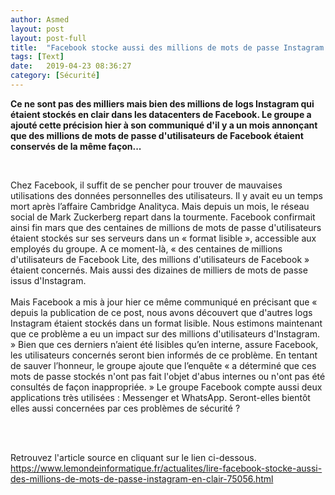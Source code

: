 ```yaml
---
author: Asmed
layout: post
layout: post-full
title:  "Facebook stocke aussi des millions de mots de passe Instagram en clair"
tags: [Text]
date:   2019-04-23 08:36:27
category: [Sécurité]
---
```


**Ce ne sont pas des milliers mais bien des millions de logs Instagram qui étaient stockés en clair dans les datacenters de Facebook. Le groupe a ajouté cette précision hier à son communiqué d'il y a un mois annonçant que des millions de mots de passe d'utilisateurs de Facebook étaient conservés de la même façon...**  

<br/>

Chez Facebook, il suffit de se pencher pour trouver de mauvaises utilisations des données personnelles des utilisateurs. Il y avait eu un temps mort après l’affaire Cambridge Analityca. Mais depuis un mois, le réseau social de Mark Zuckerberg repart dans la tourmente. Facebook confirmait ainsi fin mars que des centaines de millions de mots de passe d'utilisateurs étaient stockés sur ses serveurs dans un « format lisible », accessible aux employés du groupe. A ce moment-là, « des centaines de millions d'utilisateurs de Facebook Lite, des millions d'utilisateurs de Facebook » étaient concernés. Mais aussi des dizaines de milliers de mots de passe issus d'Instagram.  
<br/>
Mais Facebook a mis à jour hier ce même communiqué en précisant que « depuis la publication de ce post, nous avons découvert que d'autres logs Instagram étaient stockés dans un format lisible. Nous estimons maintenant que ce problème a eu un impact sur des millions d'utilisateurs d'Instagram. » Bien que ces derniers n’aient été lisibles qu’en interne, assure Facebook, les utilisateurs concernés seront bien informés de ce problème. En tentant de sauver l’honneur, le groupe ajoute que l’enquête « a déterminé que ces mots de passe stockés n'ont pas fait l'objet d'abus internes ou n'ont pas été consultés de façon inappropriée. » Le groupe Facebook compte aussi deux applications très utilisées : Messenger et WhatsApp. Seront-elles bientôt elles aussi concernées par ces problèmes de sécurité ?

<br/>
<br/>

Retrouvez l'article source en cliquant sur le lien ci-dessous.
<br>
<https://www.lemondeinformatique.fr/actualites/lire-facebook-stocke-aussi-des-millions-de-mots-de-passe-instagram-en-clair-75056.html>

